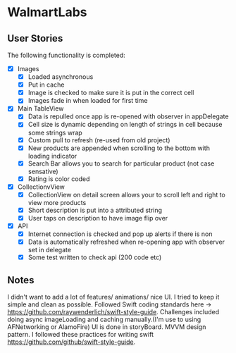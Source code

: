 # WalmartLabs

## User Stories

The following functionality is completed:

- [x] Images 
   - [x] Loaded asynchronous
   - [x] Put in cache
   - [x] Image is checked to make sure it is put in the correct cell
   - [x] Images fade in when loaded for first time
   
- [x] Main TableView 
  - [x] Data is repulled once app is re-opened with observer in appDelegate
  - [x] Cell size is dynamic depending on length of strings in cell because some strings wrap
  - [x] Custom pull to refresh (re-used from old project)
  - [x] New products are appended when scrolling to the bottom with loading indicator
  - [x] Search Bar allows you to search for particular product (not case sensative)
  - [x] Rating is color coded

- [x] CollectionvView
  - [x] CollectionView on detail screen allows your to scroll left and right to view more products
  - [x] Short description is put into a attributed string
  - [x] User taps on description to have image flip over
  
- [x] API
  - [x] Internet connection is checked and pop up alerts if there is non
  - [x] Data is automatically refreshed when re-opening app with observer set in delegate
  - [x] Some test written to check api (200 code etc)

## Notes

I didn't want to add a lot of features/ animations/ nice UI. I tried to keep it simple and clean as possible. Followed Swift coding standards here -> https://github.com/raywenderlich/swift-style-guide.
Challenges included doing async imageLoading and caching manually.(I'm use to using AFNetworking or AlamoFire) UI is done in storyBoard. MVVM design pattern. I followed these practices for writing swift https://github.com/github/swift-style-guide.


